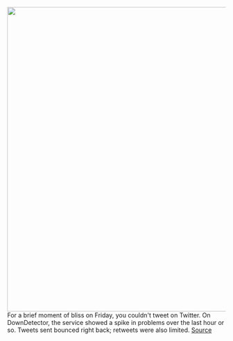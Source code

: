 <img src='https://cdn.vox-cdn.com/thumbor/ubnXiOLp1v8werKeCjKSzSE09Zs=/0x0:2040x1360/1200x800/filters:focal(857x517:1183x843)/cdn.vox-cdn.com/uploads/chorus_image/image/66274965/acastro_180827_1777_0001.0.jpg' width='700px' /><br/>
For a brief moment of bliss on Friday, you couldn't tweet on Twitter. On DownDetector, the service showed a spike in problems over the last hour or so. Tweets sent bounced right back; retweets were also limited.
<a href='https://www.theverge.com/2020/2/7/21128588/twitter-outage-down-issues-scheduled-tweets-work'> Source <a/>